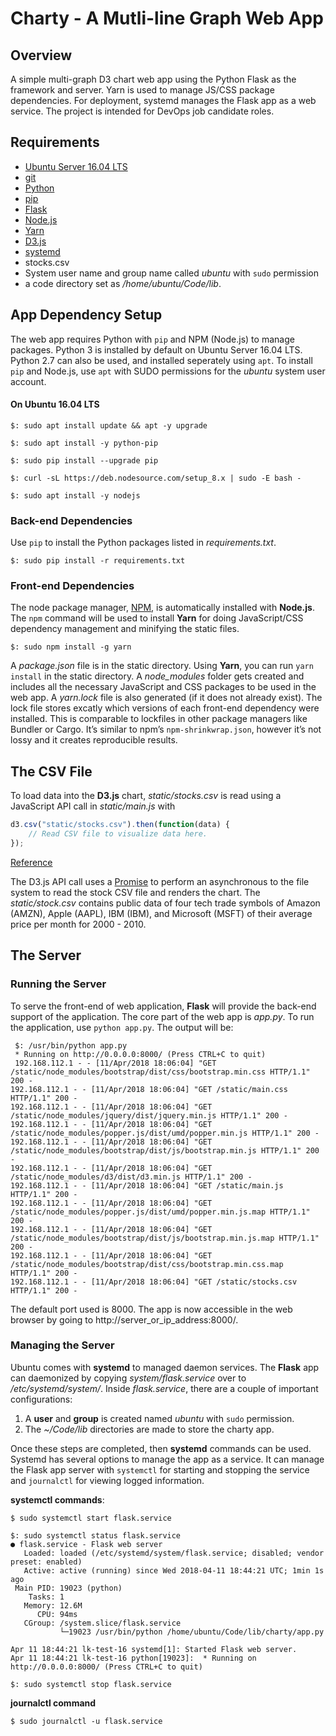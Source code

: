 # Charty - A Mutli-line Graph Web App

## Overview
A simple multi-graph D3 chart web app using the Python Flask as the framework and server. Yarn is used to manage JS/CSS package dependencies. For deployment, systemd manages the Flask app as a web service. The project is intended for DevOps job candidate roles. 

## Requirements
- [Ubuntu Server 16.04 LTS](http://releases.ubuntu.com/16.04.4/)
- [git](https://git-scm.com/)
- [Python](https://www.python.org/)
- [pip](https://pip.pypa.io/en/stable/)
- [Flask](http://flask.pocoo.org/)
- [Node.js](https://nodejs.org/en/)
- [Yarn](https://yarnpkg.com/en/)
- [D3.js](https://d3js.org/)
- [systemd](https://www.freedesktop.org/wiki/Software/systemd/)
- stocks.csv
- System user name and group name called _ubuntu_ with `sudo` permission
- a code directory set as _/home/ubuntu/Code/lib_.

## App Dependency Setup
The web app requires Python with `pip` and NPM (Node.js) to manage packages. Python 3 is installed by default on Ubuntu Server 16.04 LTS. Python 2.7 can also be used, and installed seperately using `apt`. To install `pip` and Node.js, use `apt` with SUDO permissions for the _ubuntu_ system user account.

#### On Ubuntu 16.04 LTS
```shell
$: sudo apt install update && apt -y upgrade

$: sudo apt install -y python-pip 

$: sudo pip install --upgrade pip

$: curl -sL https://deb.nodesource.com/setup_8.x | sudo -E bash -

$: sudo apt install -y nodejs
```

### Back-end Dependencies
Use `pip` to install the Python packages listed in _requirements.txt_. 

```shell
$: sudo pip install -r requirements.txt
```

### Front-end Dependencies
The node package manager, [NPM](https://www.npmjs.com/), is automatically installed with **Node.js**. The `npm` command will be used to install **Yarn** for doing JavaScript/CSS dependency management and minifying the static files. 

```shell
$: sudo npm install -g yarn
```

A _package.json_ file is in the static directory. Using **Yarn**, you can run `yarn install` in the static directory. A _node_modules_ folder gets created and includes all the necessary JavaScript and CSS packages to be used in the web app. A _yarn.lock_ file is also generated (if it does not already exist). The lock file stores excatly which versions of each front-end dependency were installed. This is comparable to lockfiles in other package managers like Bundler or Cargo. It’s similar to npm’s `npm-shrinkwrap.json`, however it’s not lossy and it creates reproducible results.

## The CSV File
To load data into the **D3.js** chart,  _static/stocks.csv_ is read using a JavaScript API call in _static/main.js_ with 

```javascript
d3.csv("static/stocks.csv").then(function(data) { 
    // Read CSV file to visualize data here.
});
``` 
[Reference](https://github.com/d3/d3/blob/409ee406ebed323cebeb6bfecaf08641616e79ff/CHANGES.md#L10) 

The D3.js API call uses a [Promise](https://developer.mozilla.org/en-US/docs/Web/JavaScript/Reference/Global_Objects/Promise) to perform an asynchronous to the file system to read the stock CSV file and renders the chart. The _static/stock.csv_ contains public data of four tech trade symbols of Amazon (AMZN), Apple (AAPL), IBM (IBM), and Microsoft (MSFT) of their average price per month for 2000 - 2010. 
 
## The Server
### Running the Server
To serve the front-end of web application, **Flask** will provide the back-end support of the application. The core part of the web app is _app.py_. To run the application, use `python app.py`. The output will be: 

```
 $: /usr/bin/python app.py
 * Running on http://0.0.0.0:8000/ (Press CTRL+C to quit)
 192.168.112.1 - - [11/Apr/2018 18:06:04] "GET /static/node_modules/bootstrap/dist/css/bootstrap.min.css HTTP/1.1" 200 -
192.168.112.1 - - [11/Apr/2018 18:06:04] "GET /static/main.css HTTP/1.1" 200 -
192.168.112.1 - - [11/Apr/2018 18:06:04] "GET /static/node_modules/jquery/dist/jquery.min.js HTTP/1.1" 200 -
192.168.112.1 - - [11/Apr/2018 18:06:04] "GET /static/node_modules/popper.js/dist/umd/popper.min.js HTTP/1.1" 200 -
192.168.112.1 - - [11/Apr/2018 18:06:04] "GET /static/node_modules/bootstrap/dist/js/bootstrap.min.js HTTP/1.1" 200 -
192.168.112.1 - - [11/Apr/2018 18:06:04] "GET /static/node_modules/d3/dist/d3.min.js HTTP/1.1" 200 -
192.168.112.1 - - [11/Apr/2018 18:06:04] "GET /static/main.js HTTP/1.1" 200 -
192.168.112.1 - - [11/Apr/2018 18:06:04] "GET /static/node_modules/popper.js/dist/umd/popper.min.js.map HTTP/1.1" 200 -
192.168.112.1 - - [11/Apr/2018 18:06:04] "GET /static/node_modules/bootstrap/dist/js/bootstrap.min.js.map HTTP/1.1" 200 -
192.168.112.1 - - [11/Apr/2018 18:06:04] "GET /static/node_modules/bootstrap/dist/css/bootstrap.min.css.map HTTP/1.1" 200 -
192.168.112.1 - - [11/Apr/2018 18:06:04] "GET /static/stocks.csv HTTP/1.1" 200 -
```

The default port used is 8000. The app is now accessible in the web browser by going to http://server_or_ip_address:8000/. 

### Managing the Server
Ubuntu comes with **systemd** to managed daemon services. The **Flask** app can daemonized by copying _system/flask.service_ over to _/etc/systemd/system/_. Inside _flask.service_, there are a couple of important configurations:

1. A **user** and **group** is created named _ubuntu_ with `sudo` permission.
2. The _~/Code/lib_ directories are made to store the charty app.

Once these steps are completed, then **systemd** commands can be used. 
Systemd has several options to manage the app as a service. It can manage the Flask app server with `systemctl` for starting and stopping the service and `journalctl` for viewing logged information. 

**systemctl commands**:
```shell
$ sudo systemctl start flask.service

$: sudo systemctl status flask.service
● flask.service - Flask web server
   Loaded: loaded (/etc/systemd/system/flask.service; disabled; vendor preset: enabled)
   Active: active (running) since Wed 2018-04-11 18:44:21 UTC; 1min 1s ago
 Main PID: 19023 (python)
    Tasks: 1
   Memory: 12.6M
      CPU: 94ms
   CGroup: /system.slice/flask.service
           └─19023 /usr/bin/python /home/ubuntu/Code/lib/charty/app.py

Apr 11 18:44:21 lk-test-16 systemd[1]: Started Flask web server.
Apr 11 18:44:21 lk-test-16 python[19023]:  * Running on http://0.0.0.0:8000/ (Press CTRL+C to quit)

$: sudo systemctl stop flask.service
```

**journalctl command**
```shell
$ sudo journalctl -u flask.service
```




